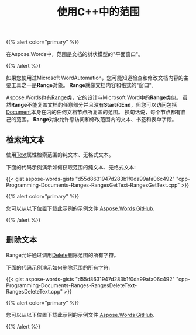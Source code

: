 ﻿---
title: 使用C++中的范围
second_title: Aspose.Words对于C++
articleTitle: 使用范围
linktitle: 使用范围
description: "范围特性介绍 Aspose.Words对于C++."
type: docs
weight: 130
url: /zh/cpp/working-with-ranges/
---

{{% alert color="primary" %}}

在Aspose.Words中，范围是文档的树状模型的"平面窗口"。

{{% /alert %}}

如果您使用过Microsoft WordAutomation，您可能知道检查和修改文档内容的主要工具之一是**Range**对象。 **Range**就像文档内容和格式的"窗口"。

Aspose.Words也有[Range](https://reference.aspose.com/words/cpp/aspose.words/range/)类，它的设计与Microsoft Word中的**Range**类似。 虽然**Range**不能复盖文档的任意部分并且没有**Start**和**End**，但您可以访问包括[Document](https://reference.aspose.com/words/cpp/aspose.words/document/)本身在内的任何文档节点所复盖的范围。 换句话说，每个节点都有自己的范围。 **Range**对象允许您访问和修改范围内的文本、书签和表单字段。

## 检索纯文本

使用[Text](https://reference.aspose.com/words/cpp/aspose.words/range/get_text/)属性检索范围的纯文本、无格式文本。

下面的代码示例演示如何获取范围的纯文本、无格式文本:

{{< gist aspose-words-gists "d55d8631947d283b1f0da99afa06c492" "cpp-Programming-Documents-Ranges-RangesGetText-RangesGetText.cpp" >}}

{{% alert color="primary" %}}

您可以从以下位置下载此示例的示例文件 [Aspose.Words GitHub](https://github.com/aspose-words/Aspose.Words-for-C/tree/master/Examples).

{{% /alert %}}

## 删除文本

Range允许通过调用[Delete](https://reference.aspose.com/words/cpp/aspose.words/range/delete/)删除范围的所有字符。

下面的代码示例演示如何删除范围的所有字符:

{{< gist aspose-words-gists "d55d8631947d283b1f0da99afa06c492" "cpp-Programming-Documents-Ranges-RangesDeleteText-RangesDeleteText.cpp" >}}

{{% alert color="primary" %}}

您可以从以下位置下载此示例的示例文件 [Aspose.Words GitHub](https://github.com/aspose-words/Aspose.Words-for-C/tree/master/Examples).

{{% /alert %}}